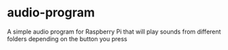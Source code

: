 # audio-program
A simple audio program for Raspberry Pi that will play sounds from different folders depending on the button you press
